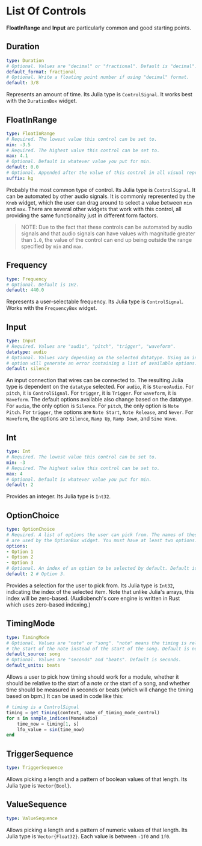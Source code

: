 # List Of Controls
**FloatInRange** and **Input** are particularly common and good starting points.

## Duration
```yaml
type: Duration
# Optional. Values are "decimal" or "fractional". Default is "decimal".
default_format: fractional 
# Optional. Write a floating point number if using "decimal" format.
default: 3/8
```
Represents an amount of time. Its Julia type is `ControlSignal`. It works best
with the `DurationBox` widget.

## FloatInRange
```yaml
type: FloatInRange
# Required. The lowest value this control can be set to.
min: -3.5
# Required. The highest value this control can be set to.
max: 4.1
# Optional. Default is whatever value you put for min.
default: 0.0
# Optional. Appended after the value of this control in all visual representations.
suffix: kg
```
Probably the most common type of control. Its Julia type is `ControlSignal`. It
can be automated by other audio signals. It is commonly represented by the
`Knob` widget, which the user can drag around to select a value between `min`
and `max`. There are several other widgets that work with this control, all
providing the same functionality just in different form factors.
> NOTE: Due to the fact that these controls can be automated by audio signals
> and that audio signals can have values with magnitude greater than `1.0`, the
> value of the control can end up being outside the range specified by `min` and
> `max`.

## Frequency
```yaml
type: Frequency
# Optional. Default is 1Hz.
default: 440.0
```
Represents a user-selectable frequency. Its Julia type is `ControlSignal`. Works
with the `FrequencyBox` widget.

## Input
```yaml
type: Input
# Required. Values are "audio", "pitch", "trigger", "waveform".
datatype: audio
# Optional. Values vary depending on the selected datatype. Using an invalid
# option will generate an error containing a list of available options.
default: silence
```
An input connection that wires can be connected to. The resulting Julia type is
dependent on the `datatype` selected. For `audio`, it is `StereoAudio`. For
`pitch`, it is `ControlSignal`. For `trigger`, it is `Trigger`. For `waveform`,
it is `Waveform`. The default options available also change based on the
datatype. For `audio`, the only option is `Silence`. For `pitch`, the only
option is `Note Pitch`. For `trigger`, the options are `Note Start`,
`Note Release`, and `Never`. For `Waveform`, the options are `Silence`,
`Ramp Up`, `Ramp Down`, and `Sine Wave`.

## Int
```yaml
type: Int
# Required. The lowest value this control can be set to.
min: -3
# Required. The highest value this control can be set to.
max: 4
# Optional. Default is whatever value you put for min.
default: 2
```
Provides an integer. Its Julia type is `Int32`.

## OptionChoice
```yaml
type: OptionChoice
# Required. A list of options the user can pick from. The names of these options
# are used by the OptionBox widget. You must have at least two options.
options:
- Option 1
- Option 2
- Option 3
# Optional. An index of an option to be selected by default. Default is 0.
default: 2 # Option 3.
```
Provides a selection for the user to pick from. Its Julia type is `Int32`,
indicating the index of the selected item. Note that unlike Julia's arrays, this
index will be zero-based. (Audiobench's core engine is written in Rust which 
uses zero-based indexing.)

## TimingMode
```yaml
type: TimingMode
# Optional. Values are "note" or "song". "note" means the timing is relative to
# the start of the note instead of the start of the song. Default is note.
default_source: song
# Optional. Values are "seconds" and "beats". Default is seconds.
default_units: beats
```
Allows a user to pick how timing should work for a module, whether it should
be relative to the start of a note or the start of a song, and whether time
should be measured in seconds or beats (which will change the timing based
on bpm.) It can be used in code like this:
```julia
# timing is a ControlSignal
timing = get_timing(context, name_of_timing_mode_control)
for s in sample_indices(MonoAudio)
    time_now = timing[1, s]
    lfo_value = sin(time_now)
end
```

## TriggerSequence
```yaml
type: TriggerSequence
```
Allows picking a length and a pattern of boolean values of that length. Its
Julia type is `Vector{Bool}`.

## ValueSequence
```yaml
type: ValueSequence
```
Allows picking a length and a pattern of numeric values of that length. Its
Julia type is `Vector{Float32}`. Each value is between `-1f0` and `1f0`.

